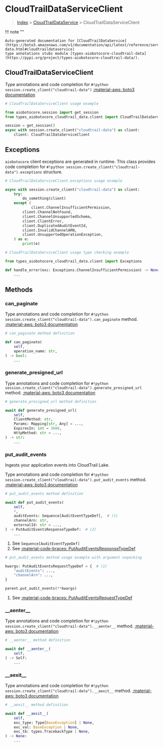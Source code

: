 # CloudTrailDataServiceClient

> [Index](../README.md) > [CloudTrailDataService](./README.md) > CloudTrailDataServiceClient

!!! note ""

    Auto-generated documentation for [CloudTrailDataService](https://boto3.amazonaws.com/v1/documentation/api/latest/reference/services/cloudtrail-data.html#cloudtraildataservice)
    type annotations stubs module [types-aiobotocore-cloudtrail-data](https://pypi.org/project/types-aiobotocore-cloudtrail-data/).

## CloudTrailDataServiceClient

Type annotations and code completion for `#!python session.create_client("cloudtrail-data")`
[:material-aws: boto3 documentation](https://boto3.amazonaws.com/v1/documentation/api/latest/reference/services/cloudtrail-data.html#CloudTrailDataService.Client)

```python
# CloudTrailDataServiceClient usage example

from aiobotocore.session import get_session
from types_aiobotocore_cloudtrail_data.client import CloudTrailDataServiceClient

session = get_session()
async with session.create_client("cloudtrail-data") as client:
    client: CloudTrailDataServiceClient
```

## Exceptions


`aiobotocore` client exceptions are generated in runtime.
This class provides code completion for `#!python session.create_client("cloudtrail-data").exceptions` structure.

```python
# CloudTrailDataServiceClient.exceptions usage example

async with session.create_client("cloudtrail-data") as client:
    try:
        do_something(client)
    except (
            client.ChannelInsufficientPermission,
        client.ChannelNotFound,
        client.ChannelUnsupportedSchema,
        client.ClientError,
        client.DuplicatedAuditEventId,
        client.InvalidChannelARN,
        client.UnsupportedOperationException,
    ) as e:
        print(e)
```

```python
# CloudTrailDataServiceClient usage type checking example

from types_aiobotocore_cloudtrail_data.client import Exceptions

def handle_error(exc: Exceptions.ChannelInsufficientPermission) -> None:
    ...
```


## Methods


### can\_paginate



Type annotations and code completion for `#!python session.create_client("cloudtrail-data").can_paginate` method.
[:material-aws: boto3 documentation](https://boto3.amazonaws.com/v1/documentation/api/latest/reference/services/cloudtrail-data/client/can_paginate.html)

```python
# can_paginate method definition

def can_paginate(
    self,
    operation_name: str,
) -> bool:
    ...
```


### generate\_presigned\_url



Type annotations and code completion for `#!python session.create_client("cloudtrail-data").generate_presigned_url` method.
[:material-aws: boto3 documentation](https://boto3.amazonaws.com/v1/documentation/api/latest/reference/services/cloudtrail-data/client/generate_presigned_url.html)

```python
# generate_presigned_url method definition

await def generate_presigned_url(
    self,
    ClientMethod: str,
    Params: Mapping[str, Any] = ...,
    ExpiresIn: int = 3600,
    HttpMethod: str = ...,
) -> str:
    ...
```


### put\_audit\_events

Ingests your application events into CloudTrail Lake.

Type annotations and code completion for `#!python session.create_client("cloudtrail-data").put_audit_events` method.
[:material-aws: boto3 documentation](https://boto3.amazonaws.com/v1/documentation/api/latest/reference/services/cloudtrail-data/client/put_audit_events.html)

```python
# put_audit_events method definition

await def put_audit_events(
    self,
    *,
    auditEvents: Sequence[AuditEventTypeDef],  # (1)
    channelArn: str,
    externalId: str = ...,
) -> PutAuditEventsResponseTypeDef:  # (2)
    ...
```

1. See `Sequence[AuditEventTypeDef]`
2. See [:material-code-braces: PutAuditEventsResponseTypeDef](./type_defs.md#putauditeventsresponsetypedef)


```python
# put_audit_events method usage example with argument unpacking

kwargs: PutAuditEventsRequestTypeDef = {  # (1)
    "auditEvents": ...,
    "channelArn": ...,
}

parent.put_audit_events(**kwargs)
```

1. See [:material-code-braces: PutAuditEventsRequestTypeDef](./type_defs.md#putauditeventsrequesttypedef)

### \_\_aenter\_\_



Type annotations and code completion for `#!python session.create_client("cloudtrail-data").__aenter__` method.
[:material-aws: boto3 documentation](https://boto3.amazonaws.com/v1/documentation/api/latest/reference/services/cloudtrail-data.html#CloudTrailDataService.Client)

```python
# __aenter__ method definition

await def __aenter__(
    self,
) -> Self:
    ...
```


### \_\_aexit\_\_



Type annotations and code completion for `#!python session.create_client("cloudtrail-data").__aexit__` method.
[:material-aws: boto3 documentation](https://boto3.amazonaws.com/v1/documentation/api/latest/reference/services/cloudtrail-data.html#CloudTrailDataService.Client)

```python
# __aexit__ method definition

await def __aexit__(
    self,
    exc_type: Type[BaseException] | None,
    exc_val: BaseException | None,
    exc_tb: types.TracebackType | None,
) -> None:
    ...
```





